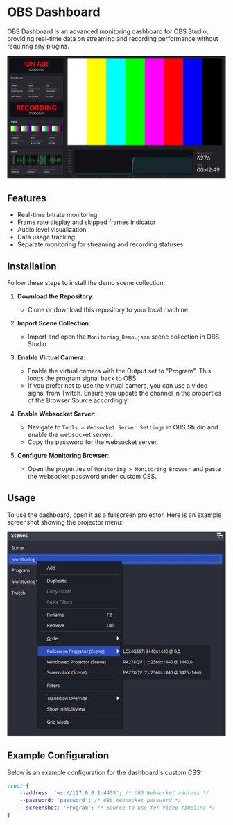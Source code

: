 # OBS Dashboard

OBS Dashboard is an advanced monitoring dashboard for OBS Studio, providing real-time data on streaming and recording performance without requiring any plugins.

![OBS Dashboard](docs/screenshot.png)

## Features

- Real-time bitrate monitoring
- Frame rate display and skipped frames indicator
- Audio level visualization
- Data usage tracking
- Separate monitoring for streaming and recording statuses

## Installation

Follow these steps to install the demo scene collection:

1. **Download the Repository**:
    - Clone or download this repository to your local machine.

2. **Import Scene Collection**:
    - Import and open the `Monitoring_Demo.json` scene collection in OBS Studio.

3. **Enable Virtual Camera**:
    - Enable the virtual camera with the Output set to "Program". This loops the program signal back to OBS.
    - If you prefer not to use the virtual camera, you can use a video signal from Twitch. Ensure you update the channel in the properties of the Browser Source accordingly.

4. **Enable Websocket Server**:
    - Navigate to `Tools > Websocket Server Settings` in OBS Studio and enable the websocket server.
    - Copy the password for the websocket server.

5. **Configure Monitoring Browser**:
    - Open the properties of `Monitoring > Monitoring Browser` and paste the websocket password under custom CSS.

## Usage

To use the dashboard, open it as a fullscreen projector. Here is an example screenshot showing the projector menu:

![Projector](docs/projector.png)

## Example Configuration

Below is an example configuration for the dashboard's custom CSS:

```css
:root {
    --address: 'ws://127.0.0.1:4455'; /* OBS Websocket address */
    --password: 'password'; /* OBS Websocket password */
    --screenshot: 'Program'; /* Source to use for Video timeline */
}
```